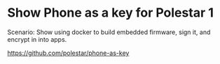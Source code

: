 # Show Phone as a key for Polestar 1

Scenario: Show using docker to build embedded firmware, sign it, and encrypt in into apps.

https://github.com/polestar/phone-as-key

